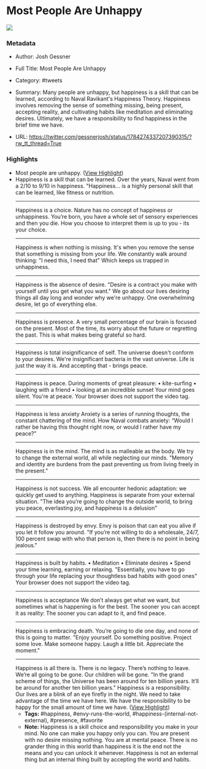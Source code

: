 # Most People Are Unhappy

![](https://pbs.twimg.com/profile_images/1728090279067152386/xeLMLY7i.jpg)

### Metadata

- Author: Josh Gessner
- Full Title: Most People Are Unhappy
- Category: #tweets

- Summary: Many people are unhappy, but happiness is a skill that can be learned, according to Naval Ravikant's Happiness Theory. Happiness involves removing the sense of something missing, being present, accepting reality, and cultivating habits like meditation and eliminating desires. Ultimately, we have a responsibility to find happiness in the brief time we have. 

- URL: https://twitter.com/gessnerjosh/status/1784274337207390315/?rw_tt_thread=True

### Highlights

- Most people are unhappy. ([View Highlight](https://read.readwise.io/read/01hxd233an1bczhrbrvs54x4zr))
- Happiness is a skill that can be learned.
  Over the years, Naval went from a 2/10 to 9/10 in happiness.
  "Happiness... is a highly personal skill that can be learned, like fitness or nutrition.
  * * *
  Happiness is a choice.
  Nature has no concept of happiness or unhappiness.
  You’re born, you have a whole set of sensory experiences and then you die.
  How you choose to interpret them is up to you - its your choice.
  * * *
  Happiness is when nothing is missing.
  It's when you remove the sense that something is missing from your life.
  We constantly walk around thinking:
  "I need this, I need that"
  Which keeps us trapped in unhappiness.
  * * *
  Happiness is the absence of desire.
  "Desire is a contract you make with yourself until you get what you want."
  We go about our lives desiring things all day long and wonder why we're unhappy.
  One overwhelming desire, let go of everything else.
  * * *
  Happiness is presence.
  A very small percentage of our brain is focused on the present.
  Most of the time, its worry about the future or regretting the past.
  This is what makes being grateful so hard.
  * * *
  Happiness is total insignificance of self.
  The universe doesn't conform to your desires.
  We're insignificant bacteria in the vast universe.
  Life is just the way it is. And accepting that - brings peace.
  * * *
  Happiness is peace.
  During moments of great pleasure:
  • kite-surfing
  • laughing with a friend
  • looking at an incredible sunset
  Your mind goes silent.
  You're at peace.
  Your browser does not support the video tag.
  * * *
  Happiness is less anxiety
  Anxiety is a series of running thoughts, the constant chattering of the mind.
  How Naval combats anxiety:
  “Would I rather be having this thought right now, or would I rather have my peace?”
  * * *
  Happiness is in the mind.
  The mind is as malleable as the body.
  We try to change the external world, all while neglecting our minds.
  "Memory and identity are burdens from the past preventing us from living freely in the present."
  * * *
  Happiness is not success.
  We all encounter hedonic adaptation: we quickly get used to anything.
  Happiness is separate from your external situation.
  "The idea you’re going to change the outside world, to bring you peace, everlasting joy, and happiness is a delusion"
  * * *
  Happiness is destroyed by envy.
  Envy is poison that can eat you alive if you let it follow you around.
  "If you’re not willing to do a wholesale, 24/7, 100 percent swap with who that person is, then there is no point in being jealous."
  * * *
  Happiness is built by habits.
  • Meditation
  • Eliminate desires
  • Spend your time learning, earning or relaxing.
  "Essentially, you have to go through your life replacing your thoughtless bad habits with good ones"
  Your browser does not support the video tag.
  * * *
  Happiness is acceptance
  We don’t always get what we want, but sometimes what is happening is for the best.
  The sooner you can accept it as reality:
  The sooner you can adapt to it, and find peace.
  * * *
  Happiness is embracing death.
  You’re going to die one day, and none of this is going to matter.
  "Enjoy yourself. Do something positive. Project some love. Make someone happy. Laugh a little bit. Appreciate the moment."
  * * *
  Happiness is all there is.
  There is no legacy.
  There’s nothing to leave.
  We’re all going to be gone.
  Our children will be gone.
  "In the grand scheme of things, the Universe has been around for ten billion years. It’ll be around for another ten billion years."
  Happiness is a responsibility.
  Our lives are a blink of an eye firefly in the night.
  We need to take advantage of the time we have here.
  We have the responsibility to be happy for the small amount of time we have. ([View Highlight](https://read.readwise.io/read/01hxd1eqnhe5g0pfsrym71z4tg))
    - **Tags:** #happiness, #envy-runs-the-world, #happiness-(internal-not-external), #presence, #favorite
    - **Note:** Happiness is a skill choice and responsibility you make in your mind. No one can make you happy only you can. You are present with no desire missing nothing. You are at mental peace. There is no grander thing in this world than happiness it is the end not the means and you can unlock it whenever. Happiness is not an external thing but an internal thing built by accepting the world and habits.
